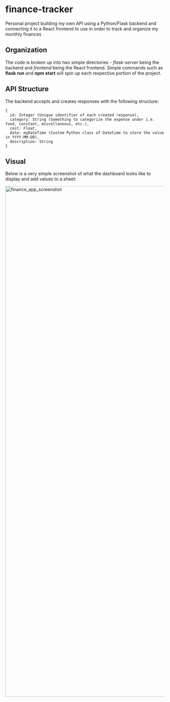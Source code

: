 # finance-tracker
Personal project building my own API using a Python/Flask backend and connecting it to a React frontend to use in order to track and organize my monthly finances

## Organization
The code is broken up into two simple directories - _flask-server_ being the backend and _frontend_ being the React frontend. 
Simple commands such as **flask run** and **npm start** will spin up each respective portion of the project.

## API Structure
The backend accepts and creates responses with the following structure:

```
{
  id: Integer (Unique identifier of each created response),
  category: String (Something to categorize the expense under i.e. food, constant, miscellaneous, etc.),
  cost: Float,
  date: myDateTime (Custom Python class of Datetime to store the value in YYYY-MM-DD),
  description: String
}
```

## Visual
Below is a very simple screenshot of what the dashboard looks like to display and add values to a sheet:

<img width="1612" alt="finance_app_screenshot" src="https://github.com/isaq98/finance-tracker/assets/35785935/7666b3de-d418-4640-a5d2-36de905ed18c">
